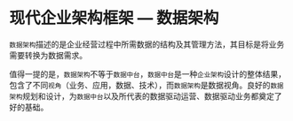 # 现代企业架构框架 — 数据架构

`数据架构`描述的是企业经营过程中所需数据的结构及其管理方法，其目标是将业务需要转换为数据需求。

值得一提的是，`数据架构`不等于`数据中台`，`数据中台`是一种`企业架构`设计的整体结果，包含了不同`视角`（业务、应用，数据、技术），而`数据架构`是数据视角。良好的`数据架构`规划和设计，为`数据中台`以及所代表的数据驱动运营、数据驱动业务都奠定了好的基础。
